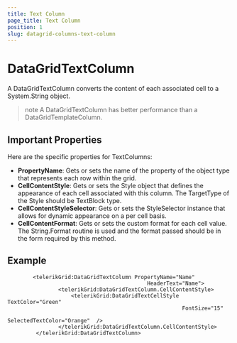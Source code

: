 ```yaml
---
title: Text Column
page_title: Text Column
position: 1
slug: datagrid-columns-text-column
---
```


# DataGridTextColumn  #

A DataGridTextColumn converts the content of each associated cell to a System.String object.

>note A DataGridTextColumn has better performance than a DataGridTemplateColumn.

## Important Properties

Here are the specific properties for TextColumns:

* **PropertyName**: Gets or sets the name of the property of the object type that represents each row within the grid.
* **CellContentStyle**: Gets or sets the Style object that defines the appearance of each cell associated with this column. The TargetType of the Style should be TextBlock type.
* **CellContentStyleSelector**: Gets or sets the StyleSelector instance that allows for dynamic appearance on a per cell basis.
* **CellContentFormat**: Gets or sets the custom format for each cell value. The String.Format routine is used and the format passed should be in the form required by this method.

## Example

 			<telerikGrid:DataGridTextColumn PropertyName="Name"
                                                HeaderText="Name">
                    <telerikGrid:DataGridTextColumn.CellContentStyle>
                        <telerikGrid:DataGridTextCellStyle TextColor="Green" 
                                                           FontSize="15" 
                                                           SelectedTextColor="Orange"  />
                    </telerikGrid:DataGridTextColumn.CellContentStyle>
             </telerikGrid:DataGridTextColumn>
